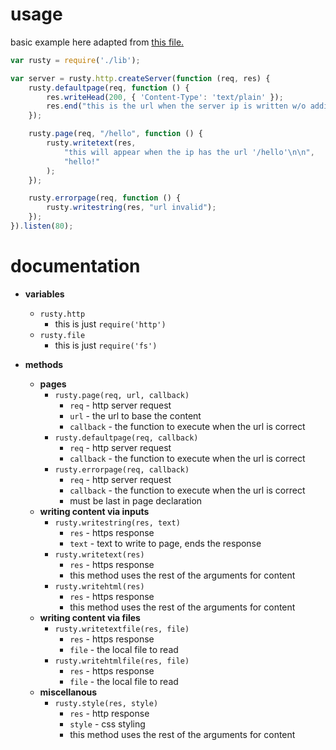 # usage

basic example here adapted from [this file.](https://github.com/xubiod/rusty-api/blob/master/rusty-api/example.js)

```js
var rusty = require('./lib');

var server = rusty.http.createServer(function (req, res) {
    rusty.defaultpage(req, function () {
        res.writeHead(200, { 'Content-Type': 'text/plain' });
        res.end("this is the url when the server ip is written w/o additions");
    });

    rusty.page(req, "/hello", function () {
        rusty.writetext(res,
            "this will appear when the ip has the url '/hello'\n\n",
            "hello!"
        );
    });

    rusty.errorpage(req, function () {
        rusty.writestring(res, "url invalid");
    });
}).listen(80);
```

# documentation

* **variables**
  * `rusty.http`
    * this is just `require('http')`
  * `rusty.file`
    * this is just `require('fs')`

* **methods**
  * **pages**
    * `rusty.page(req, url, callback)`
      * `req` - http server request
      * `url` - the url to base the content
      * `callback` - the function to execute when the url is correct
    * `rusty.defaultpage(req, callback)`
      * `req` - http server request
      * `callback` - the function to execute when the url is correct
    * `rusty.errorpage(req, callback)`
      * `req` - http server request
      * `callback` - the function to execute when the url is correct
      * must be last in page declaration
  * **writing content via inputs**
    * `rusty.writestring(res, text)`
      * `res` - https response
      * `text` - text to write to page, ends the response
    * `rusty.writetext(res)`
      * `res` - https response
      * this method uses the rest of the arguments for content
    * `rusty.writehtml(res)`
      * `res` - https response
      * this method uses the rest of the arguments for content
  * **writing content via files**
    * `rusty.writetextfile(res, file)`
      * `res` - https response
      * `file` - the local file to read
    * `rusty.writehtmlfile(res, file)`
      * `res` - https response
      * `file` - the local file to read
  * **miscellanous**
    * `rusty.style(res, style)`
      * `res` - http response
      * `style` - css styling
      * this method uses the rest of the arguments for content
